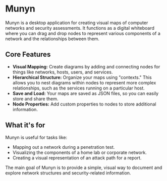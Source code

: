 # Munyn

Munyn is a desktop application for creating visual maps of computer networks and security assessments. It functions as a digital whiteboard where you can drag and drop nodes to represent various components of a network and the relationships between them.

## Core Features

*   **Visual Mapping:** Create diagrams by adding and connecting nodes for things like networks, hosts, users, and services.
*   **Hierarchical Structure:** Organize your maps using "contexts." This allows you to nest diagrams within nodes to represent more complex relationships, such as the services running on a particular host.
*   **Save and Load:** Your maps are saved as JSON files, so you can easily store and share them.
*   **Node Properties:** Add custom properties to nodes to store additional information.

## What it's for

Munyn is useful for tasks like:

*   Mapping out a network during a penetration test.
*   Visualizing the components of a home lab or corporate network.
*   Creating a visual representation of an attack path for a report.

The main goal of Munyn is to provide a simple, visual way to document and explore network structures and security-related information.
